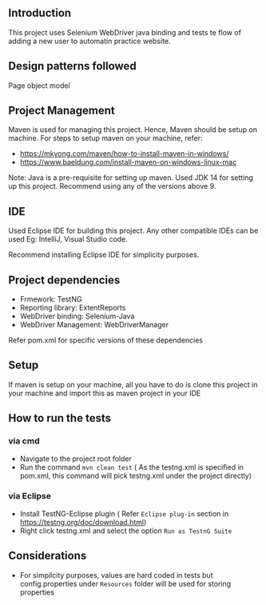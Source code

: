 ## Introduction
This project uses Selenium WebDriver java binding and tests te flow of adding a new user to automatin practice website.

## Design patterns followed
Page object model

## Project Management
Maven is used for managing this project. Hence, Maven should be setup on machine.
For steps to setup maven on your machine, refer:
- https://mkyong.com/maven/how-to-install-maven-in-windows/
- https://www.baeldung.com/install-maven-on-windows-linux-mac

Note: Java is a pre-requisite for setting up maven. Used JDK 14 for setting up this project. Recommend using any of the versions above 9.

## IDE
Used Eclipse IDE for building this project. Any other compatible IDEs can be used Eg: IntelliJ, Visual Studio code.

Recommend installing Eclipse IDE for simplicity purposes.

## Project dependencies
* Frmework: TestNG
* Reporting library: ExtentReports
* WebDriver binding: Selenium-Java
* WebDriver Management: WebDriverManager

Refer pom.xml for specific versions of these dependencies

## Setup
If maven is setup on your machine, all you have to do is clone this project in your machine and import this as maven project in your IDE


## How to run the tests
### via cmd
- Navigate to the project root folder
- Run the command `mvn clean test` ( As the testng.xml is specified in pom.xml, this command will pick testng.xml under the project directly)

### via Eclipse
- Install TestNG-Eclipse plugin ( Refer `Eclipse plug-in` section in https://testng.org/doc/download.html)
- Right click testng.xml and select the option `Run as TestnG Suite`


## Considerations
- For simpilcity purposes, values are hard coded in tests but config.properties under `Resources` folder will be used for storing properties
